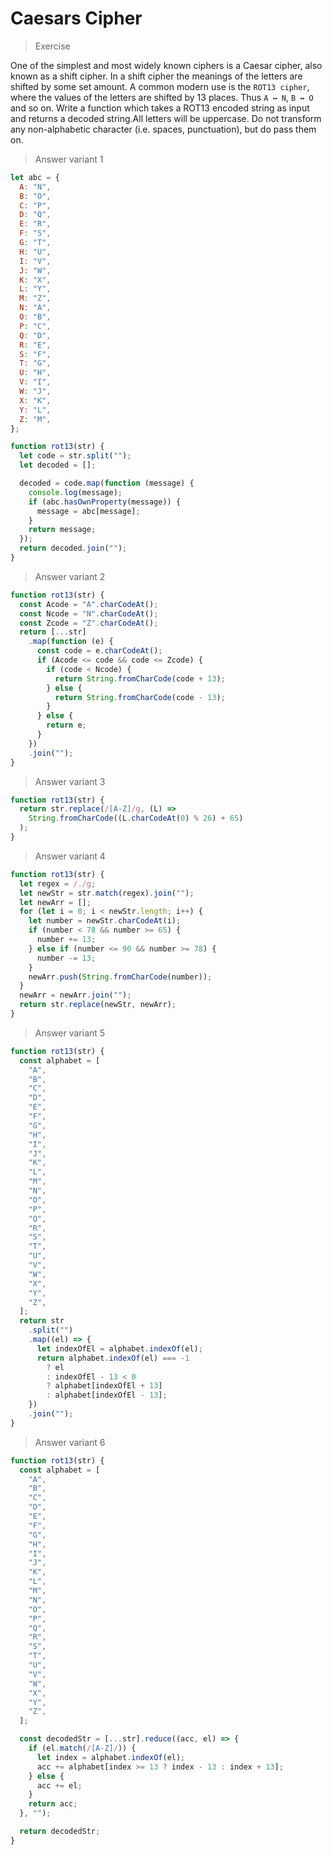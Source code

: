 # Caesars Cipher

> Exercise

One of the simplest and most widely known ciphers is a Caesar cipher, also known as a shift cipher. In a shift cipher the meanings of the letters are shifted by some set amount. A common modern use is the `ROT13 cipher`, where the values of the letters are shifted by 13 places. Thus `A ↔ N`, `B ↔ O` and so on. Write a function which takes a ROT13 encoded string as input and returns a decoded string.All letters will be uppercase. Do not transform any non-alphabetic character (i.e. spaces, punctuation), but do pass them on.

> Answer variant 1

```javascript
let abc = {
  A: "N",
  B: "O",
  C: "P",
  D: "Q",
  E: "R",
  F: "S",
  G: "T",
  H: "U",
  I: "V",
  J: "W",
  K: "X",
  L: "Y",
  M: "Z",
  N: "A",
  O: "B",
  P: "C",
  Q: "D",
  R: "E",
  S: "F",
  T: "G",
  U: "H",
  V: "I",
  W: "J",
  X: "K",
  Y: "L",
  Z: "M",
};

function rot13(str) {
  let code = str.split("");
  let decoded = [];

  decoded = code.map(function (message) {
    console.log(message);
    if (abc.hasOwnProperty(message)) {
      message = abc[message];
    }
    return message;
  });
  return decoded.join("");
}
```

> Answer variant 2

```javascript
function rot13(str) {
  const Acode = "A".charCodeAt();
  const Ncode = "N".charCodeAt();
  const Zcode = "Z".charCodeAt();
  return [...str]
    .map(function (e) {
      const code = e.charCodeAt();
      if (Acode <= code && code <= Zcode) {
        if (code < Ncode) {
          return String.fromCharCode(code + 13);
        } else {
          return String.fromCharCode(code - 13);
        }
      } else {
        return e;
      }
    })
    .join("");
}
```

> Answer variant 3

```javascript
function rot13(str) {
  return str.replace(/[A-Z]/g, (L) =>
    String.fromCharCode((L.charCodeAt(0) % 26) + 65)
  );
}
```

> Answer variant 4

```javascript
function rot13(str) {
  let regex = /./g;
  let newStr = str.match(regex).join("");
  let newArr = [];
  for (let i = 0; i < newStr.length; i++) {
    let number = newStr.charCodeAt(i);
    if (number < 78 && number >= 65) {
      number += 13;
    } else if (number <= 90 && number >= 78) {
      number -= 13;
    }
    newArr.push(String.fromCharCode(number));
  }
  newArr = newArr.join("");
  return str.replace(newStr, newArr);
}
```

> Answer variant 5

```javascript
function rot13(str) {
  const alphabet = [
    "A",
    "B",
    "C",
    "D",
    "E",
    "F",
    "G",
    "H",
    "I",
    "J",
    "K",
    "L",
    "M",
    "N",
    "O",
    "P",
    "Q",
    "R",
    "S",
    "T",
    "U",
    "V",
    "W",
    "X",
    "Y",
    "Z",
  ];
  return str
    .split("")
    .map((el) => {
      let indexOfEl = alphabet.indexOf(el);
      return alphabet.indexOf(el) === -1
        ? el
        : indexOfEl - 13 < 0
        ? alphabet[indexOfEl + 13]
        : alphabet[indexOfEl - 13];
    })
    .join("");
}
```

> Answer variant 6

```javascript
function rot13(str) {
  const alphabet = [
    "A",
    "B",
    "C",
    "D",
    "E",
    "F",
    "G",
    "H",
    "I",
    "J",
    "K",
    "L",
    "M",
    "N",
    "O",
    "P",
    "Q",
    "R",
    "S",
    "T",
    "U",
    "V",
    "W",
    "X",
    "Y",
    "Z",
  ];

  const decodedStr = [...str].reduce((acc, el) => {
    if (el.match(/[A-Z]/)) {
      let index = alphabet.indexOf(el);
      acc += alphabet[index >= 13 ? index - 13 : index + 13];
    } else {
      acc += el;
    }
    return acc;
  }, "");

  return decodedStr;
}
```
